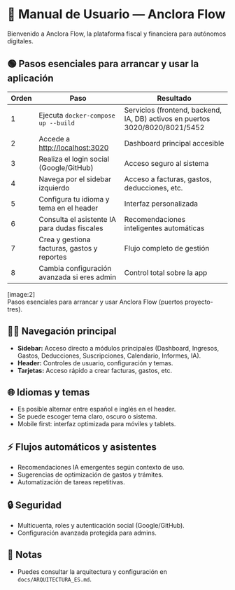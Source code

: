 # 📖 Manual de Usuario — Anclora Flow

Bienvenido a Anclora Flow, la plataforma fiscal y financiera para autónomos digitales.

## 🟢 Pasos esenciales para arrancar y usar la aplicación

| Orden | Paso                                      | Resultado                                 |
|-------|-------------------------------------------|-------------------------------------------|
| 1     | Ejecuta `docker-compose up --build`       | Servicios (frontend, backend, IA, DB) activos en puertos 3020/8020/8021/5452 |
| 2     | Accede a <http://localhost:3020>            | Dashboard principal accesible             |
| 3     | Realiza el login social (Google/GitHub)   | Acceso seguro al sistema                  |
| 4     | Navega por el sidebar izquierdo           | Acceso a facturas, gastos, deducciones, etc. |
| 5     | Configura tu idioma y tema en el header   | Interfaz personalizada                    |
| 6     | Consulta el asistente IA para dudas fiscales | Recomendaciones inteligentes automáticas   |
| 7     | Crea y gestiona facturas, gastos y reportes | Flujo completo de gestión                 |
| 8     | Cambia configuración avanzada si eres admin | Control total sobre la app                |

[image:2]  
Pasos esenciales para arrancar y usar Anclora Flow (puertos proyecto-tres).

## 🧑‍💻 Navegación principal

- **Sidebar:** Acceso directo a módulos principales (Dashboard, Ingresos, Gastos, Deducciones, Suscripciones, Calendario, Informes, IA).
- **Header:** Controles de usuario, configuración y temas.
- **Tarjetas:** Acceso rápido a crear facturas, gastos, etc.

## 🌐 Idiomas y temas

- Es posible alternar entre español e inglés en el header.
- Se puede escoger tema claro, oscuro o sistema.
- Mobile first: interfaz optimizada para móviles y tablets.

## ⚡ Flujos automáticos y asistentes

- Recomendaciones IA emergentes según contexto de uso.
- Sugerencias de optimización de gastos y trámites.
- Automatización de tareas repetitivas.

## 🔒 Seguridad

- Multicuenta, roles y autenticación social (Google/GitHub).
- Configuración avanzada protegida para admins.

## 📝 Notas

- Puedes consultar la arquitectura y configuración en `docs/ARQUITECTURA_ES.md`.

